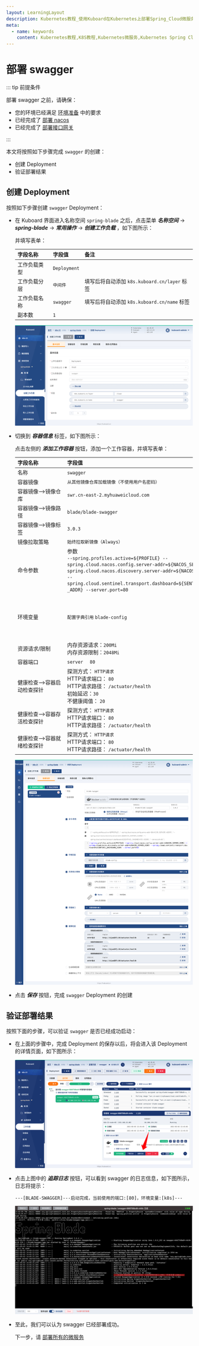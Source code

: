 ```yaml
---
layout: LearningLayout
description: Kubernetes教程_使用Kuboard在Kubernetes上部署Spring_Cloud微服务平台SpringBlade
meta:
  - name: keywords
    content: Kubernetes教程,K8S教程,Kubernetes微服务,Kubernetes Spring Cloud
---
```


# 部署 swagger

<AdSenseTitle/>

::: tip 前提条件

部署 swagger 之前，请确保：
* 您的环境已经满足 [环境准备](../prepare/prepare.html) 中的要求
* 已经完成了 [部署 nacos](./nacos.html)
* 已经完成了 [部署接口网关](./gateway.html)

:::



本文将按照如下步骤完成 `swagger` 的创建：

* 创建 Deployment
* 验证部署结果




## 创建 Deployment

按照如下步骤创建 `swagger` Deployment：

* 在 Kuboard 界面进入名称空间 `spring-blade` 之后，点击菜单 ***名称空间*** -> ***spring-blade*** -> ***常用操作*** -> ***创建工作负载*** ，如下图所示：

  并填写表单：

  | 字段名称     | 字段值       | 备注                                         |
  | ------------ | ------------ | -------------------------------------------- |
  | 工作负载类型 | `Deployment` |                                              |
  | 工作负载分层 | `中间件`     | 填写后将自动添加 `k8s.kuboard.cn/layer` 标签 |
  | 工作负载名称 | `swagger`    | 填写后将自动添加 `k8s.kuboard.cn/name` 标签  |
  | 副本数       | `1`          |                                              |

  ![image-20210503223531766](./m-swagger.assets/image-20210503223531766.png)

  

* 切换到 ***容器信息*** 标签，如下图所示：

  点击左侧的 ***添加工作容器*** 按钮，添加一个工作容器，并填写表单：

  | 字段名称                                  | 字段值                                                       | 备注                                                         |
  | ----------------------------------------- | ------------------------------------------------------------ | ------------------------------------------------------------ |
  | 名称                                      | `swagger`                                                    |                                                              |
  | 容器镜像                                  | `从其他镜像仓库加载镜像（不使用用户名密码）`                 |                                                              |
  | 容器镜像-->镜像仓库                       | `swr.cn-east-2.myhuaweicloud.com`                            |                                                              |
  | 容器镜像-->镜像路径                       | `blade/blade-swagger`                                              |                                                              |
  | 容器镜像-->镜像标签                       | `3.0.3`                                                      |                                                              |
  | 镜像拉取策略                              | `始终拉取新镜像（Always）`                                   |                                                              |
  | 命令参数<div style="width: 120px;"></div> | 参数<div style="width: 450px;"> `--spring.profiles.active=${PROFILE} --spring.cloud.nacos.config.server-addr=${NACOS_SERVER_ADDR} --spring.cloud.nacos.discovery.server-addr=${NACOS_SERVER_ADDR} --spring.cloud.sentinel.transport.dashboard=${SENTINEL_DASHBOARD_ADDR} --server.port=80` </div> | 通过启动参数指定：<li>spring的 profile</li><li>Nacos配置中心地址</li><li>Nacos服务发现地址</li><li>Sentinel地址</li><li>服务端口</li><div style="width: 150px;"></div> |
  | 环境变量                                  | `配置字典引用` `blade-config`                                | 点击 ***+ 配置*** 按钮，可以添加一个配置字典的条目；此配置将 `blade-config` 配置字典中的每一个条目都映射成容器中的一个变量及变量值 |
  | 资源请求/限制                             | 内存资源请求：`200Mi`<br />内存资源限制：`2048Mi`            |                                                              |
  | 容器端口                                  | `server  ` `80`                                              |                                                              |
  | 健康检查-->容器启动检查探针               | 探测方式： `HTTP请求`<br />HTTP请求端口： `80`<br />HTTP请求路径： `/actuator/health`<br />初始延迟：`30`<br />不健康阈值： `20` |                                                              |
  | 健康检查-->容器存活检查探针               | 探测方式： `HTTP请求`<br />HTTP请求端口： `80`<br />HTTP请求路径： `/actuator/health` |                                                              |
  | 健康检查-->容器就绪检查探针               | 探测方式： `HTTP请求`<br />HTTP请求端口： `80`<br />HTTP请求路径： `/actuator/health` |                                                              |
  
  ![image-20210503224351929](./m-swagger.assets/image-20210503224351929.png)
  



* 点击 ***保存*** 按钮，完成 `swagger` Deployment 的创建



## 验证部署结果

按照下面的步骤，可以验证 `swagger` 是否已经成功启动：

* 在上面的步骤中，完成 Deployment 的保存以后，将会进入该 Deployment 的详情页面，如下图所示：

  ![image-20210503224838823](./m-swagger.assets/image-20210503224838823.png)



* 点击上图中的 ***追踪日志*** 按钮，可以看到 swagger 的日志信息，如下图所示，日志将提示：

  ```
  ---[BLADE-SWAGGER]---启动完成，当前使用的端口:[80]，环境变量:[k8s]---
  ```

  ![image-20210503224954790](./m-swagger.assets/image-20210503224954790.png)

* 至此，我们可以认为 swagger 已经部署成功。

  下一步，请 [部署所有的微服务](./blade-svc.html)
